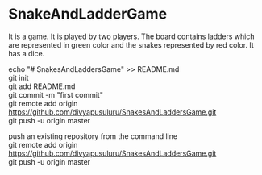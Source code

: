 # SnakeAndLadderGame
It is a game. It is played by two players. The board contains ladders which are represented in green color and the snakes represented by red color. It has a dice.

echo "# SnakesAndLaddersGame" >> README.md <br>
git init <br>
git add README.md <br>
git commit -m "first commit" <br>
git remote add origin https://github.com/divyapusuluru/SnakesAndLaddersGame.git <br>
git push -u origin master <br>
                
push an existing repository from the command line <br>
git remote add origin https://github.com/divyapusuluru/SnakesAndLaddersGame.git <br>
git push -u origin master <br>
